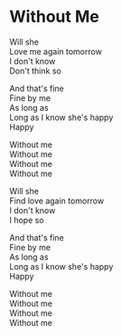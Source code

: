 # Without Me  

Will she  
Love me again tomorrow  
I don't know  
Don't think so  

And that's fine  
Fine by me  
As long as  
Long as I know she's happy  
Happy  

Without me  
Without me  
Without me  
Without me  

Will she  
Find love again tomorrow  
I don't know  
I hope so  

And that's fine  
Fine by me  
As long as  
Long as I know she's happy  
Happy  

Without me  
Without me  
Without me  
Without me  
